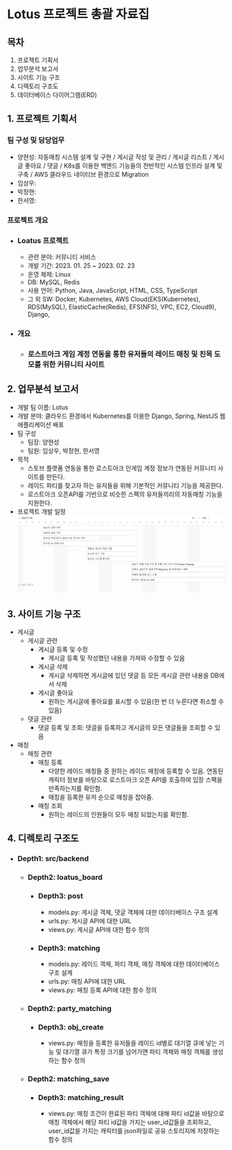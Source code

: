 # Lotus 프로젝트 총괄 자료집
## 목차
1. 프로젝트 기획서
2. 업무분석 보고서
3. 사이트 기능 구조
4. 디렉토리 구조도
5. 데이터베이스 다이어그램(ERD)

## 1. 프로젝트 기획서
### 팀 구성 및 담당업무
- 양현성: 자동매칭 시스템 설계 및 구현 / 게시글 작성 및 관리 / 게시글 리스트 / 게시글 좋아요 / 댓글 / K8s를 이용한 백엔드 기능들의 전반적인 시스템 인프라 설계 및 구축 / AWS 클라우드 네이티브 환경으로 Migration
- 임상우:
- 박정현:
- 한서영:

### 프로젝트 개요
- ### Loatus 프로젝트
    - 관련 분야: 커뮤니티 서비스
    - 개발 기간: 2023. 01. 25 ~ 2023. 02. 23
    - 운영 체제: Linux
    - DB: MySQL, Redis
    - 사용 언어: Python, Java, JavaScript, HTML, CSS, TypeScript
    - 그 외 SW: Docker, Kubernetes, AWS Cloud(EKS(Kubernetes), RDS(MySQL), ElasticCache(Redis), EFS(NFS), VPC, EC2, Cloud9), Django,
- ### 개요
    - ### 로스트아크 게임 계정 연동을 통한 유저들의 레이드 매칭 및 친목 도모를 위한 커뮤니티 사이트

## 2. 업무분석 보고서
- 개발 팀 이름: Lotus
- 개발 분야: 클라우드 환경에서 Kubernetes를 이용한 Django, Spring, NestJS 웹 애플리케이션 배포
- 팀 구성
    - 팀장: 양현성
    - 팀원: 임상우, 박정현, 한서영
- 목적
    - 스토브 플랫폼 연동을 통한 로스트아크 인게임 계정 정보가 연동된 커뮤니티 사이트를 만든다.
    - 레이드 파티를 찾고자 하는 유저들을 위해 기본적인 커뮤니티 기능을 제공한다.
    - 로스트아크 오픈API를 기반으로 비슷한 스펙의 유저들끼리의 자동매칭 기능을 지원한다.
- 프로젝트 개발 일정
![img](./images/0227-1.png)

## 3. 사이트 기능 구조
- 게시글
    - 게시글 관련
        - 게시글 등록 및 수정
            - 게시글 등록 및 작성했던 내용을 가져와 수정할 수 있음
        - 게시글 삭제
            - 게시글 삭제하면 게시글에 있던 댓글 등 모든 게시글 관련 내용을 DB에서 삭제
        - 게시글 좋아요
            - 원하는 게시글에 좋아요를 표시할 수 있음(한 번 더 누른다면 취소할 수 있음)
    - 댓글 관련
        - 댓글 등록 및 조회: 댓글을 등록하고 게시글의 모든 댓글들을 조회할 수 있음
- 매칭
    - 매칭 관련
        - 매칭 등록
            - 다양한 레이드 매칭들 중 원하는 레이드 매칭에 등록할 수 있음. 연동된 캐릭터 정보를 바탕으로 로스트아크 오픈 API를 호출하여 입장 스펙을 만족하는지를 확인함.
            - 매칭을 등록한 유저 순으로 매칭을 잡아줌.
        - 매칭 조회
            - 원하는 레이드의 인원들이 모두 매칭 되었는지를 확인함.

## 4. 디렉토리 구조도
- ### Depth1: src/backend
    - ### Depth2: loatus_board
        - ### Depth3: post
            - models.py: 게시글 객체, 댓글 객체에 대한 데이터베이스 구조 설계
            - urls.py: 게시글 API에 대한 URL
            - views.py: 게시글 API에 대한 함수 정의
        - ### Depth3: matching
            - models.py: 레이드 객체, 파티 객체, 매칭 객체에 대한 데이터베이스 구조 설계
            - urls.py: 매칭 API에 대한 URL
            - views.py: 매칭 등록 API에 대한 함수 정의
    - ### Depth2: party_matching
        - ### Depth3: obj_create 
            - views.py: 매칭을 등록한 유저들을 레이드 id별로 대기열 큐에 넣는 기능 및 대기열 큐가 특정 크기를 넘어가면 파티 객체와 매칭 객체를 생성하는 함수 정의
    - ### Depth2: matching_save
        - ### Depth3: matching_result
            - views.py: 매칭 조건이 완료된 파티 객체에 대해 파티 id값을 바탕으로 매칭 객체에서 해당 파티 id값을 가지는 user_id값들을 조회하고, user_id값을 가지는 캐릭터를 json파일로 공유 스토리지에 저장하는 함수 정의